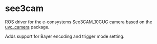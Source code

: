 see3cam
=======

ROS driver for the e-consystems See3CAM_10CUG camera based on the 
[uvc_camera](https://github.com/ktossell/camera_umd/tree/master/uvc_camera) package.

Adds support for Bayer encoding and trigger mode setting.
